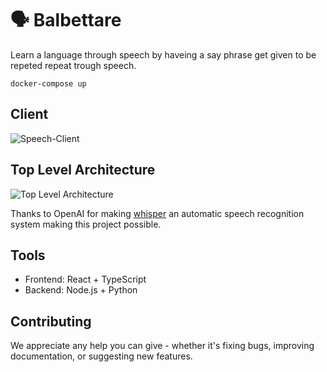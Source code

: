 # 🗣 Balbettare

Learn a language through speech by haveing a say phrase get given to be repeted repeat trough speech.

```
docker-compose up   
```

## Client
![Speech-Client](https://user-images.githubusercontent.com/29023819/204177122-71ad3eb7-6aad-434b-ac78-f75a4534e71e.png)

## Top Level Architecture
![Top Level Architecture](https://user-images.githubusercontent.com/29023819/216794995-77921fa9-4a22-424a-9f06-70aa27e6bed4.png)

Thanks to OpenAI for making [whisper](https://github.com/openai/whisper) an automatic speech recognition system making this project possible.

## Tools 
- Frontend: React + TypeScript 
- Backend: Node.js + Python 

## Contributing
We appreciate any help you can give - whether it's fixing bugs, improving documentation, or suggesting new features.
